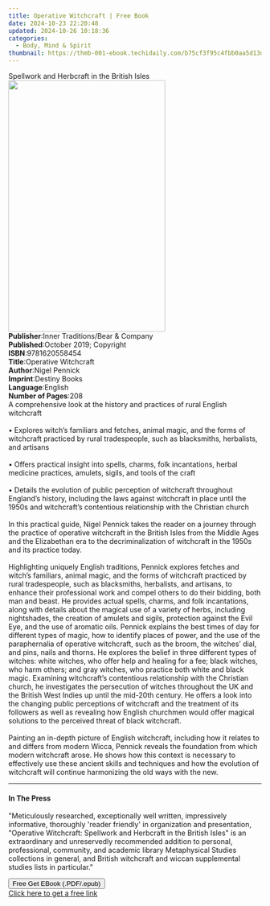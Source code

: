 ```yaml
---
title: Operative Witchcraft | Free Book
date: 2024-10-23 22:20:48
updated: 2024-10-26 10:18:36
categories:
  - Body, Mind & Spirit
thumbnail: https://thmb-001-ebook.techidaily.com/b75cf3f95c4fbb0aa5d13d880d850f4b73d3e0240e777750aa036e9cab6bd9ef.jpg
---
```

<main id="book-container">
  <div class="flex flex-col">
    <div class="book-brief flex-1 py-6 px-4 sm:p-6 md:py-10 md:px-8">
      <!-- brief-->
      <div class="book-brief-main">
        Spellwork and Herbcraft in the British Isles
      </div>
    </div>
    <div
      class="book-meta-info flex-1 grid gap-4 col-start-1 col-end-3 row-start-1 sm:mb-6 sm:grid-cols-4 lg:gap-6 lg:col-start-2 lg:row-end-6 lg:row-span-6 lg:mb-0"
    >
      <div
        class="book-meta-info-left place-content-center mt-4 p-4 text-sm leading-6 col-start-2 col-span-2 dark:text-slate-400"
      >
        <img
          class="w-full h-500 object-cover rounded-lg sm:h-255 sm:col-span-2 lg:col-span-full"
          src="https://img-001-ebook.techidaily.com/21c83f6c3321f56af90a10d60a0079fea9e5eee641513741b9ce09d5ee791e8d.jpg"
          alt=""
          width="312"
          height="500"
        />
      </div>
      <div
        class="book-meta-info-right mt-2 col-start-1 row-start-2 col-span-3 self-center"
      >
        <!-- meta data  -->
        <div class="flex flex-col px-4 md:px-8">
          <div class="flex-1">
            <strong>Publisher</strong>:<span class="px-2"
              >Inner Traditions/Bear &amp; Company</span
            >
          </div>
          <div class="flex-1">
            <strong>Published</strong>:<span class="px-2"
              >October 2019; Copyright</span
            >
          </div>
          <div class="flex-1">
            <strong>ISBN</strong>:<span class="px-2">9781620558454</span>
          </div>
          <div class="flex-1">
            <strong>Title</strong>:<span class="px-2"
              >Operative Witchcraft</span
            >
          </div>
          <div class="flex-1">
            <strong>Author</strong>:<span class="px-2">Nigel Pennick</span>
          </div>
          <div class="flex-1">
            <strong>Imprint</strong>:<span class="px-2">Destiny Books</span>
          </div>
          <div class="flex-1">
            <strong>Language</strong>:<span class="px-2">English</span>
          </div>
          <div class="flex-1">
            <strong>Number of Pages</strong>:<span class="px-2">208</span>
          </div>
        </div>
      </div>
    </div>
    <div class="book-description flex-1 py-6 px-4 sm:p-6 md:py-10 md:px-8">
      <div class="book-description-main">
        <div accordion-content="" id="description">
          A comprehensive look at the history and practices of rural English
          witchcraft <br /><br />• Explores witch’s familiars and fetches,
          animal magic, and the forms of witchcraft practiced by rural
          tradespeople, such as blacksmiths, herbalists, and artisans
          <br /><br />• Offers practical insight into spells, charms, folk
          incantations, herbal medicine practices, amulets, sigils, and tools of
          the craft <br /><br />• Details the evolution of public perception of
          witchcraft throughout England’s history, including the laws against
          witchcraft in place until the 1950s and witchcraft’s contentious
          relationship with the Christian church <br /><br />In this practical
          guide, Nigel Pennick takes the reader on a journey through the
          practice of operative witchcraft in the British Isles from the Middle
          Ages and the Elizabethan era to the decriminalization of witchcraft in
          the 1950s and its practice today. <br /><br />Highlighting uniquely
          English traditions, Pennick explores fetches and witch’s familiars,
          animal magic, and the forms of witchcraft practiced by rural
          tradespeople, such as blacksmiths, herbalists, and artisans, to
          enhance their professional work and compel others to do their bidding,
          both man and beast. He provides actual spells, charms, and folk
          incantations, along with details about the magical use of a variety of
          herbs, including nightshades, the creation of amulets and sigils,
          protection against the Evil Eye, and the use of aromatic oils. Pennick
          explains the best times of day for different types of magic, how to
          identify places of power, and the use of the paraphernalia of
          operative witchcraft, such as the broom, the witches’ dial, and pins,
          nails and thorns. He explores the belief in three different types of
          witches: white witches, who offer help and healing for a fee; black
          witches, who harm others; and gray witches, who practice both white
          and black magic. Examining witchcraft’s contentious relationship with
          the Christian church, he investigates the persecution of witches
          throughout the UK and the British West Indies up until the mid-20th
          century. He offers a look into the changing public perceptions of
          witchcraft and the treatment of its followers as well as revealing how
          English churchmen would offer magical solutions to the perceived
          threat of black witchcraft. <br /><br />Painting an in-depth picture
          of English witchcraft, including how it relates to and differs from
          modern Wicca, Pennick reveals the foundation from which modern
          witchcraft arose. He shows how this context is necessary to
          effectively use these ancient skills and techniques and how the
          evolution of witchcraft will continue harmonizing the old ways with
          the new.
        </div>
        <div class="accordion-fader"></div>
      </div>
    </div>
    <div class="book-excerpts flex-1 py-6 px-4 sm:p-6 md:py-10 md:px-8">
      <!-- excerpts-->
      <div class="book-excerpts-main">
        <hr />
        <h4 class="placeholder placeholder-heading">
          <span>In The Press</span>
        </h4>
        <p>
          "Meticulously researched, exceptionally well written, impressively
          informative, thoroughly 'reader friendly' in organization and
          presentation, "Operative Witchcraft: Spellwork and Herbcraft in the
          British Isles" is an extraordinary and unreservedly recommended
          addition to personal, professional, community, and academic library
          Metaphysical Studies collections in general, and British witchcraft
          and wiccan supplemental studies lists in particular."
        </p>
      </div>
    </div>
    <div
      class="book-about-author flex-1 py-6 px-4 sm:p-6 md:py-10 md:px-8"
    ></div>
    <div class="book-free-get flex-1 py-6 px-4 sm:p-6 md:py-10 md:px-8">
      <button
        id="btn-free-get"
        class="bg-blue-500 hover:bg-blue-700 text-white font-bold py-2 px-4 rounded"
      >
        Free Get EBook (.PDF/.epub)
      </button>
      <div id="countdown-display" class="px-2 text-lg mt-2"></div>
      <a
        id="free-link"
        class="hidden bg-blue-500 hover:bg-blue-700 text-white font-bold py-2 px-4 rounded"
        href="https://www.ebooks.com/en-us/book/209649426/operative-witchcraft/nigel-pennick/"
        target="_blank"
        >Click here to get a free link</a
      >
    </div>
    <script>
      let countdownTime = 0;
      let countdownInterval = null;
      document
        .getElementById('btn-free-get')
        .addEventListener('click', startCountdown);
      function startCountdown() {
        countdownTime = new Date().getTime() + 60000 * 3;
        countdownInterval = setInterval(updateCountdown, 1000);
        document.getElementById('btn-free-get').disabled = true;
        document
          .getElementById('btn-free-get')
          .classList.add('bg-gray-500', 'cursor-not-allowed');
      }
      function updateCountdown() {
        let currentTime = new Date().getTime();
        let timeLeft = countdownTime - currentTime;
        let secondsLeft = Math.floor(timeLeft / 1000);
        document.getElementById('countdown-display').innerHTML =
          `Remaining time: ${secondsLeft} seconds.`;
        if (secondsLeft <= 0) {
          clearInterval(countdownInterval);
          document.getElementById('btn-free-get').classList.add('hidden');
          document.getElementById('free-link').classList.remove('hidden');
          document.getElementById('countdown-display').innerHTML = '';
        }
      }
    </script>
  </div>
</main>
